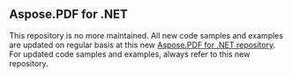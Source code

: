 ## Aspose.PDF for .NET

This repository is no more maintained. All new code samples and examples are updated on regular basis at this new [Aspose.PDF for .NET repository](https://github.com/aspose-pdf/Aspose.PDF-for-.NET). For updated code samples and examples, always refer to this new repository.

